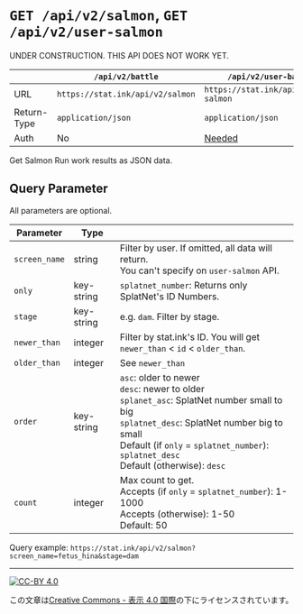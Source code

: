 `GET /api/v2/salmon`, `GET /api/v2/user-salmon`
===============================================

UNDER CONSTRUCTION. THIS API DOES NOT WORK YET.

| |`/api/v2/battle`|`/api/v2/user-battle`|
|-|-|-|
|URL|`https://stat.ink/api/v2/salmon`|`https://stat.ink/api/v2/user-salmon`|
|Return-Type|`application/json`|`application/json`|
|Auth|No|[Needed](authorization.md)|

Get Salmon Run work results as JSON data.


Query Parameter
---------------

All parameters are optional.

|Parameter|Type| |
|---------|----|-|
|`screen_name`|string|Filter by user. If omitted, all data will return.<br>You can't specify on `user-salmon` API.|
|`only`|key-string|`splatnet_number`: Returns only SplatNet's ID Numbers.|
|`stage`|key-string|e.g. `dam`. Filter by stage.|
|`newer_than`|integer|Filter by stat.ink's ID. You will get `newer_than` < `id` < `older_than`.|
|`older_than`|integer|See `newer_than`|
|`order`|key-string|`asc`: older to newer<br>`desc`: newer to older<br>`splanet_asc`: SplatNet number small to big<br>`splatnet_desc`: SplatNet number big to small<br>Default (if `only` = `splatnet_number`): `splatnet_desc`<br>Default (otherwise): `desc`|
|`count`|integer|Max count to get.<br>Accepts (if `only` = `splatnet_number`): 1-1000<br>Accepts (otherwise): 1-50<br>Default: 50|

Query example: `https://stat.ink/api/v2/salmon?screen_name=fetus_hina&stage=dam`

----

[![CC-BY 4.0](https://stat.ink/static-assets/cc/cc-by.svg)](http://creativecommons.org/licenses/by/4.0/deed.ja)

この文章は[Creative Commons - 表示 4.0 国際](http://creativecommons.org/licenses/by/4.0/deed.ja)の下にライセンスされています。
